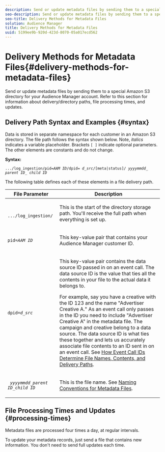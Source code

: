 ```yaml
---
description: Send or update metadata files by sending them to a special Amazon S3 directory for your Audience Manager account. Refer to this section for information about delivery/directory paths, file processing times, and updates.
seo-description: Send or update metadata files by sending them to a special Amazon S3 directory for your Audience Manager account. Refer to this section for information about delivery/directory paths, file processing times, and updates.
seo-title: Delivery Methods for Metadata Files
solution: Audience Manager
title: Delivery Methods for Metadata Files
uuid: 5199ee9b-920d-423d-8070-05a017ecd562
---
```


# Delivery Methods for Metadata Files{#delivery-methods-for-metadata-files}

Send or update metadata files by sending them to a special Amazon S3 directory for your Audience Manager account. Refer to this section for information about delivery/directory paths, file processing times, and updates.

## Delivery Path Syntax and Examples {#syntax}

Data is stored in separate namespace for each customer in an Amazon S3 directory. The file path follows the syntax shown below. Note, *italics* indicates a variable placeholder. Brackets `[ ]` indicate optional parameters. The other elements are constants and do not change.

**Syntax:**
<pre><code>.../log_ingestion/pid=<i>AAM ID</i>/dpid= <i>d_src</i>/[meta|status]/ <i>yyyymmdd</i>_ <i>parent ID</i>_ <i>child ID</i></code></pre>

The following table defines each of these elements in a file delivery path.

<table id="table_E3DB873D4CB3479AA7173838EB9898CE"> 
 <thead> 
  <tr> 
   <th colname="col1" class="entry"> File Parameter </th> 
   <th colname="col2" class="entry"> Description </th> 
  </tr> 
 </thead>
 <tbody> 
  <tr> 
   <td colname="col1"> <p> <code> .../log_ingestion/</code> </p> </td> 
   <td colname="col2"> <p>This is the start of the directory storage path. You'll receive the full path when everything is set up. </p> </td> 
  </tr> 
  <tr> 
   <td colname="col1"> <p> <code>pid=<i>AAM ID</i></code> </p> </td> 
   <td colname="col2"> <p>This key-value pair that contains your <span class="keyword"> Audience Manager</span> customer ID. </p> </td> 
  </tr> 
  <tr> 
   <td colname="col1"> <p> <code>dpid=<i>d_src</i></code> </p> </td> 
   <td colname="col2"> <p>This key-value pair contains the data source ID passed in on an event call. The data source ID is the value that ties all the contents in your file to the actual data it belongs to. </p> <p>For example, say you have a creative with the ID 123 and the name "Advertiser Creative A." As an event call only passes in the ID you need to include "Advertiser Creative A" in the metadata file. The campaign and creative belong to a data source. The data source ID is what ties these together and lets us accurately associate file contents to an ID sent in on an event call. See <a href="../../../reporting/audience-optimization-reports/metadata-files-intro/metadata-file-overview.md#how-ids-shape-file-names"> How Event Call IDs Determine File Names, Contents, and Delivery Paths</a>. </p> </td> 
  </tr> 
  <tr> 
   <td colname="col1"> <p> <code> <i>yyyymmdd</i>_<i>parent ID</i>_<i>child ID</i></code> </p> </td> 
   <td colname="col2"> <p>This is the file name. See <a href="../../../reporting/audience-optimization-reports/metadata-files-intro/metadata-file-names.md"> Naming Conventions for Metadata Files</a>. </p> </td> 
  </tr> 
 </tbody> 
</table>

## File Processing Times and Updates {#processing-times}

Metadata files are processed four times a day, at regular intervals.

To update your metadata records, just send a file that contains new information. You don't need to send full updates each time. 
